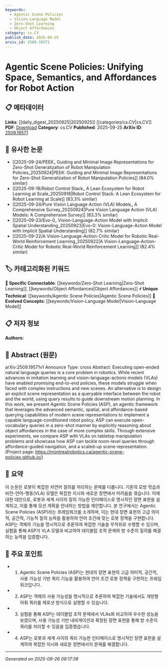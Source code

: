 ```yaml
---
keywords:
  - Agentic Scene Policies
  - Vision-Language Model
  - Zero-Shot Learning
  - Object Affordances
category: cs.CV
publish_date: 2025-09-25
arxiv_id: 2509.19571
---
```


<!-- KEYWORD_LINKING_METADATA:
{
  "processed_timestamp": "2025-09-26T09:17:38.279110",
  "vocabulary_version": "1.0",
  "selected_keywords": [
    "Agentic Scene Policies",
    "Vision-Language Model",
    "Zero-Shot Learning",
    "Object Affordances"
  ],
  "rejected_keywords": [],
  "similarity_scores": {
    "Agentic Scene Policies": 0.78,
    "Vision-Language Model": 0.82,
    "Zero-Shot Learning": 0.85,
    "Object Affordances": 0.8
  },
  "extraction_method": "AI_prompt_based",
  "budget_applied": true,
  "candidates_json": {
    "candidates": [
      {
        "surface": "Agentic Scene Policies",
        "canonical": "Agentic Scene Policies",
        "aliases": [
          "ASP"
        ],
        "category": "unique_technical",
        "rationale": "Introduces a novel framework for robot action using scene representations, which is central to the paper's contributions.",
        "novelty_score": 0.85,
        "connectivity_score": 0.65,
        "specificity_score": 0.9,
        "link_intent_score": 0.78
      },
      {
        "surface": "Vision-Language-Actions models",
        "canonical": "Vision-Language Model",
        "aliases": [
          "VLA"
        ],
        "category": "evolved_concepts",
        "rationale": "Connects to the growing field of integrating vision and language for robotic actions, enhancing cross-domain linking.",
        "novelty_score": 0.7,
        "connectivity_score": 0.88,
        "specificity_score": 0.8,
        "link_intent_score": 0.82
      },
      {
        "surface": "Zero-shot manner",
        "canonical": "Zero-Shot Learning",
        "aliases": [
          "Zero-shot"
        ],
        "category": "specific_connectable",
        "rationale": "Highlights the capability of executing tasks without prior examples, a key aspect of modern AI models.",
        "novelty_score": 0.65,
        "connectivity_score": 0.9,
        "specificity_score": 0.75,
        "link_intent_score": 0.85
      },
      {
        "surface": "Object affordances",
        "canonical": "Object Affordances",
        "aliases": [
          "Affordances"
        ],
        "category": "specific_connectable",
        "rationale": "Essential for understanding how objects can be interacted with, crucial for robotic manipulation tasks.",
        "novelty_score": 0.6,
        "connectivity_score": 0.78,
        "specificity_score": 0.82,
        "link_intent_score": 0.8
      }
    ],
    "ban_list_suggestions": [
      "robot",
      "scene representation",
      "language-conditioned"
    ]
  },
  "decisions": [
    {
      "candidate_surface": "Agentic Scene Policies",
      "resolved_canonical": "Agentic Scene Policies",
      "decision": "linked",
      "scores": {
        "novelty": 0.85,
        "connectivity": 0.65,
        "specificity": 0.9,
        "link_intent": 0.78
      }
    },
    {
      "candidate_surface": "Vision-Language-Actions models",
      "resolved_canonical": "Vision-Language Model",
      "decision": "linked",
      "scores": {
        "novelty": 0.7,
        "connectivity": 0.88,
        "specificity": 0.8,
        "link_intent": 0.82
      }
    },
    {
      "candidate_surface": "Zero-shot manner",
      "resolved_canonical": "Zero-Shot Learning",
      "decision": "linked",
      "scores": {
        "novelty": 0.65,
        "connectivity": 0.9,
        "specificity": 0.75,
        "link_intent": 0.85
      }
    },
    {
      "candidate_surface": "Object affordances",
      "resolved_canonical": "Object Affordances",
      "decision": "linked",
      "scores": {
        "novelty": 0.6,
        "connectivity": 0.78,
        "specificity": 0.82,
        "link_intent": 0.8
      }
    }
  ]
}
-->

# Agentic Scene Policies: Unifying Space, Semantics, and Affordances for Robot Action

## 📋 메타데이터

**Links**: [[daily_digest_20250925|20250925]] [[categories/cs.CV|cs.CV]]
**PDF**: [Download](https://arxiv.org/pdf/2509.19571.pdf)
**Category**: cs.CV
**Published**: 2025-09-25
**ArXiv ID**: [2509.19571](https://arxiv.org/abs/2509.19571)

## 🔗 유사한 논문
- [[2025-09-24/PEEK_ Guiding and Minimal Image Representations for Zero-Shot Generalization of Robot Manipulation Policies_20250924|PEEK: Guiding and Minimal Image Representations for Zero-Shot Generalization of Robot Manipulation Policies]] (84.0% similar)
- [[2025-09-18/Robot Control Stack_ A Lean Ecosystem for Robot Learning at Scale_20250918|Robot Control Stack: A Lean Ecosystem for Robot Learning at Scale]] (83.3% similar)
- [[2025-09-24/Pure Vision Language Action (VLA) Models_ A Comprehensive Survey_20250924|Pure Vision Language Action (VLA) Models: A Comprehensive Survey]] (83.3% similar)
- [[2025-09-23/Evo-0_ Vision-Language-Action Model with Implicit Spatial Understanding_20250923|Evo-0: Vision-Language-Action Model with Implicit Spatial Understanding]] (82.7% similar)
- [[2025-09-22/A Vision-Language-Action-Critic Model for Robotic Real-World Reinforcement Learning_20250922|A Vision-Language-Action-Critic Model for Robotic Real-World Reinforcement Learning]] (82.4% similar)

## 🏷️ 카테고리화된 키워드
**🔗 Specific Connectable**: [[keywords/Zero-Shot Learning|Zero-Shot Learning]], [[keywords/Object Affordances|Object Affordances]]
**⚡ Unique Technical**: [[keywords/Agentic Scene Policies|Agentic Scene Policies]]
**🚀 Evolved Concepts**: [[keywords/Vision-Language Model|Vision-Language Model]]

## 📋 저자 정보

**Authors:** 

## 📄 Abstract (원문)

arXiv:2509.19571v1 Announce Type: cross 
Abstract: Executing open-ended natural language queries is a core problem in robotics. While recent advances in imitation learning and vision-language-actions models (VLAs) have enabled promising end-to-end policies, these models struggle when faced with complex instructions and new scenes. An alternative is to design an explicit scene representation as a queryable interface between the robot and the world, using query results to guide downstream motion planning. In this work, we present Agentic Scene Policies (ASP), an agentic framework that leverages the advanced semantic, spatial, and affordance-based querying capabilities of modern scene representations to implement a capable language-conditioned robot policy. ASP can execute open-vocabulary queries in a zero-shot manner by explicitly reasoning about object affordances in the case of more complex skills. Through extensive experiments, we compare ASP with VLAs on tabletop manipulation problems and showcase how ASP can tackle room-level queries through affordance-guided navigation, and a scaled-up scene representation. (Project page: https://montrealrobotics.ca/agentic-scene-policies.github.io/)

## 📝 요약

이 논문은 로봇이 복잡한 자연어 질의를 처리하는 문제를 다룹니다. 기존의 모방 학습과 비전-언어-행동(VLA) 모델은 복잡한 지시와 새로운 장면에서 어려움을 겪습니다. 이에 대한 대안으로, 로봇과 세계 사이의 질의 가능한 인터페이스로 명시적인 장면 표현을 설계하고, 이를 통해 모션 계획을 안내하는 방법을 제안합니다. 본 연구에서는 Agentic Scene Policies (ASP)라는 프레임워크를 소개하며, 이는 현대 장면 표현의 고급 의미적, 공간적, 기능적 질의 능력을 활용하여 언어 조건에 맞는 로봇 정책을 구현합니다. ASP는 객체의 기능을 명시적으로 추론하여 복잡한 기술을 무작위로 수행할 수 있으며, 실험을 통해 ASP가 VLA 모델과 비교하여 테이블탑 조작 문제와 방 수준의 질의를 해결하는 능력을 입증합니다.

## 🎯 주요 포인트

- 1. Agentic Scene Policies (ASP)는 현대의 장면 표현의 고급 의미적, 공간적, 사용 가능성 기반 쿼리 기능을 활용하여 언어 조건 로봇 정책을 구현하는 프레임워크입니다.
- 2. ASP는 객체의 사용 가능성을 명시적으로 추론하여 복잡한 기술에서도 개방형 어휘 쿼리를 제로샷 방식으로 실행할 수 있습니다.
- 3. 실험을 통해 ASP는 테이블탑 조작 문제에서 VLAs와 비교하여 우수한 성능을 보였으며, 사용 가능성 기반 내비게이션과 확장된 장면 표현을 통해 방 수준의 쿼리를 처리할 수 있음을 입증했습니다.
- 4. ASP는 로봇과 세계 사이의 쿼리 가능한 인터페이스로 명시적인 장면 표현을 설계하여 복잡한 지시와 새로운 장면에서의 문제를 해결합니다.


---

*Generated on 2025-09-26 09:17:38*